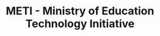 ---
title: "METI - Ministry of Education Technology Initiative"
description: "METI leads the digital transformation of education in Kurdistan through innovative technology solutions. We develop educational platforms, digital learning tools, and language technology applications to enhance educational outcomes across the region."
website: "https://meti.edu.krd"
location: "Kurdistan Region, Iraq"
established: "2022"
category: "Government Initiative"
layout: "organizations/single"
focus: ["Educational Technology", "Digital Learning", "Language Education", "Platform Development"]
paperIds: ["paper-7", "paper-8", "paper-9"]
projectIds: ["translation", "tts", "summarization"]
memberIds: ["zainab-hussein", "sara-ahmed", "fatima-hassan"]
datasetIds: ["dataset-1", "dataset-2", "dataset-3"]
draft: false
--- 